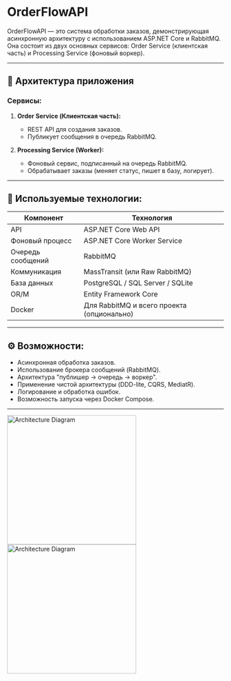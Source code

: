 # OrderFlowAPI

OrderFlowAPI — это система обработки заказов, демонстрирующая асинхронную архитектуру с использованием ASP.NET Core и RabbitMQ. Она состоит из двух основных сервисов: Order Service (клиентская часть) и Processing Service (фоновый воркер).

---

## 🚧 Архитектура приложения

### Сервисы:

1. **Order Service (Клиентская часть):**
   - REST API для создания заказов.
   - Публикует сообщения в очередь RabbitMQ.

2. **Processing Service (Worker):**
   - Фоновый сервис, подписанный на очередь RabbitMQ.
   - Обрабатывает заказы (меняет статус, пишет в базу, логирует).

---

## 🧱 Используемые технологии:

| Компонент            | Технология                            |
|----------------------|---------------------------------------|
| API                 | ASP.NET Core Web API                 |
| Фоновый процесс     | ASP.NET Core Worker Service          |
| Очередь сообщений   | RabbitMQ                              |
| Коммуникация        | MassTransit (или Raw RabbitMQ)       |
| База данных         | PostgreSQL / SQL Server / SQLite     |
| OR/M                | Entity Framework Core                |
| Docker              | Для RabbitMQ и всего проекта (опционально) |

---

## ⚙️ Возможности:

- Асинхронная обработка заказов.
- Использование брокера сообщений (RabbitMQ).
- Архитектура "публишер → очередь → воркер".
- Применение чистой архитектуры (DDD-lite, CQRS, MediatR).
- Логирование и обработка ошибок.
- Возможность запуска через Docker Compose.

---

<img src="https://github.com/user-attachments/assets/b23e77bb-0c03-4ec1-9780-37a8e75c6d60" width="300" alt="Architecture Diagram" />

<img src="https://github.com/user-attachments/assets/a558a954-ce18-4afe-840f-9112a05d2eff" width="300" alt="Architecture Diagram" />






